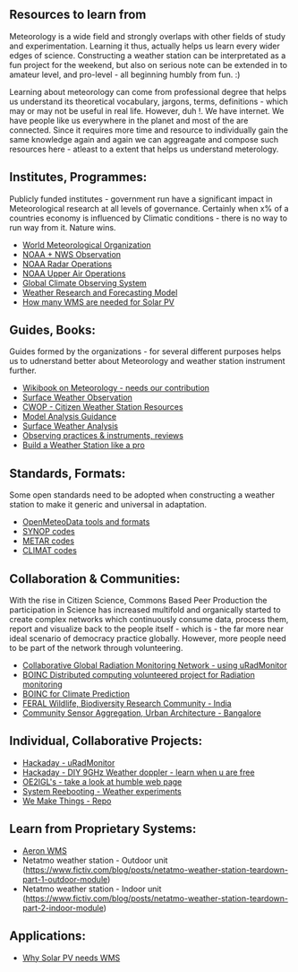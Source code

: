 ## Resources to learn from

Meteorology is a wide field and strongly overlaps with other fields of study and experimentation. Learning it thus, actually helps us learn every wider edges of science. Constructing a weather station can be interpretated as a fun project for the weekend, but also on serious note can be extended in to amateur level, and pro-level - all beginning humbly from fun. :)

Learning about meteorology can come from professional degree that helps us understand its theoretical vocabulary, jargons, terms, definitions - which may or may not be useful in real life. However, duh !. We have internet. We have people like us everywhere in the planet and most of the are connected. Since it requires more time and resource to individually gain the same knowledge again and again we can aggreagate and compose such resources here - atleast to a extent that helps us understand meterology.



## Institutes, Programmes:

Publicly funded institutes - government run have a significant impact in Meteorological research at all levels of governance. Certainly when x% of a countries economy is influenced by Climatic conditions - there is no way to run way from it. Nature wins.

* [World Meteorological Organization](https://www.wmo.int/pages/index_en.html)
* [NOAA + NWS Observation](http://www.nws.noaa.gov/om/osd/portal.shtml)
* [NOAA Radar Operations](https://www.roc.noaa.gov/WSR88D/NewRadarTechnology/NewTechDefault.aspx)
* [NOAA Upper Air Operations](http://www.ua.nws.noaa.gov/)
* [Global Climate Observing System](http://www.wmo.int/pages/summary/progs_struct_en.html)
* [Weather Research and Forecasting Model](http://www.wrf-model.org/index.php)
* [How many WMS are needed for Solar PV](http://www.aeronsystems.com/find-correct-number-weather-monitoring-stations-pv-solar-plant/)



## Guides, Books:

Guides formed by the organizations - for several different purposes helps us to udnerstand better about Meteorology and weather station instrument further.

* [Wikibook on Meteorology - needs our contribution](https://en.wikibooks.org/wiki/Meteorology)
* [Surface Weather Observation](https://en.wikipedia.org/wiki/Surface_weather_observation)
* [CWOP - Citizen Weather Station Resources](http://www.wxqa.com/resources.html)
* [Model Analysis Guidance](http://mag.ncep.noaa.gov/)
* [Surface Weather Analysis](https://en.wikipedia.org/wiki/Surface_weather_analysis)
* [Observing practices & instruments, reviews](http://measuringtheweather.com/)
* [Build a Weather Station like a pro](https://weather.com/news/news/how-make-weather-station-pro-20130731#/1)



## Standards, Formats:

Some open standards need to be adopted when constructing a weather station to make it generic and universal in adaptation.

* [OpenMeteoData tools and formats](https://github.com/OpenMeteoData)
* [SYNOP codes](https://en.wikipedia.org/wiki/SYNOP)
* [METAR codes](https://en.wikipedia.org/wiki/METAR)
* [CLIMAT codes](https://en.wikipedia.org/wiki/CLIMAT)



## Collaboration & Communities:

With the rise in Citizen Science, Commons Based Peer Production the participation in Science has increased multifold and organically started to create complex networks which continuously consume data, process them, report and visualize back to the people itself - which is - the far more near ideal scenario of democracy practice globally. However, more people need to be part of the network through volunteering.

* [Collaborative Global Radiation Monitoring Network - using uRadMonitor](https://www.uradmonitor.com/)
* [BOINC Distributed computing volunteered project for Radiation monitoring](http://radioactiveathome.org/en/)
* [BOINC for Climate Prediction](http://climateapps2.oerc.ox.ac.uk/cpdnboinc/index.php)
* [FERAL Wildlife, Biodiversity Research Community - India](http://feralindia.org)
* [Community Sensor Aggregation, Urban Architecture - Bangalore](https://www.sensinglocal.in/)



## Individual, Collaborative Projects:

* [Hackaday - uRadMonitor](https://hackaday.io/project/1662-global-radiation-monitoring-network)
* [Hackaday - DIY 9GHz Weather doppler - learn when u are free](http://hackaday.com/2013/10/03/making-a-9ghz-doppler-radar/)
* [OE2IGL's - take a look at humble web page](http://members.inode.at/576265/index.html)
* [System Reebooting - Weather experiments](https://systemreboot.net/index/weather)
* [We Make Things - Repo](https://github.com/Miceuz)


## Learn from Proprietary Systems:

* [Aeron WMS](http://www.aeronsystems.com/solutions/wireless-weather-station/)
* Netatmo weather station - Outdoor unit (https://www.fictiv.com/blog/posts/netatmo-weather-station-teardown-part-1-outdoor-module)
* Netatmo weather station - Indoor unit (https://www.fictiv.com/blog/posts/netatmo-weather-station-teardown-part-2-indoor-module)


## Applications:

* [Why Solar PV needs WMS](http://www.aeronsystems.com/solar-power-plants-need-weather-monitoring-station-wms/)
